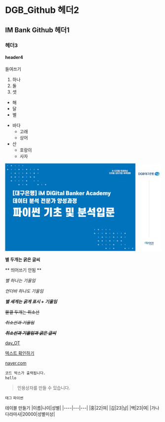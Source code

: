 # DGB_Github 헤더2

## IM Bank Github 헤더1

### 헤더3

#### header4

들여쓰기
  1) 하나
  2) 둘
  3) 셋

  - 해
  - 달
  - 별

  * 바다
    * 고래
    * 상어
  * 산
    * 호랑이
    * 사자

![iM DiGital](/git_image.png)

**별 두개는 굵은 글씨**

** 띄어쓰기 안됨 **

*별 하나는 기울임*

_언더바 하나도 기울임_

***별 세게는 굵게 표시 + 기울임***

~~물결 두개는 취소선~~

~~*취소선과 기울임*~~

~~***취소선과 기울임과 굵은 글씨***~~

[day_OT](/day_OT)

[텍스트 확인하기](/day_OT/github.txt)

[naver.com](https://www.naver.com)

```
코드 박스가 출력됩니다.
hello
```


> 인용상자를 만들 수 있습니다. 

`태그`
`파이썬`

테이블 만들기
|이름|나이|성별|
|----|---|---|
|홍|22|여|
|김|23|남|
|백|23|여|
|가나다라마사|20000|성별미상|
